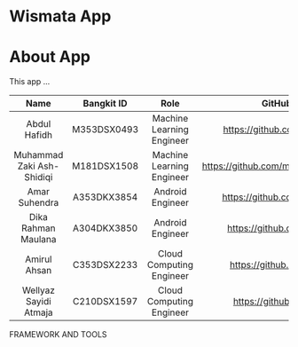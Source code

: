 # Wismata App

# About App

This app ...


|            Name           |  Bangkit ID |            Role           |               GitHub Account              |
|:-------------------------:|:-----------:|:-------------------------:|:-----------------------------------------:|
|        Abdul Hafidh       | M353DSX0493 | Machine Learning Engineer |     https://github.com/AbdulHafidh-AI     |
| Muhammad Zaki Ash-Shidiqi | M181DSX1508 | Machine Learning Engineer | https://github.com/muhammadzakiashshidiqi |
|       Amar Suhendra       | A353DKX3854 |      Android Engineer     |      https://github.com/Amar-Suhendra     |
|    Dika Rahman Maulana    | A304DKX3850 |      Android Engineer     |       https://github.com/Dikarahmanm      |
|        Amirul Ahsan       | C353DSX2233 |  Cloud Computing Engineer |       https://github.com/AmirulAhsan      |
| Wellyaz Sayidi Atmaja     | C210DSX1597 | Cloud Computing Engineer  |       https://github.com/wellyazzsa       |


FRAMEWORK AND TOOLS

